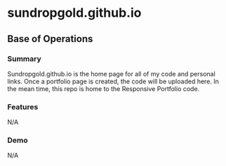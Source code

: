 # sundropgold.github.io
## Base of Operations

### Summary
Sundropgold.github.io is the home page for all of my code and personal links. Once a portfolio page is created, the code will be uploaded here. In the mean time, this repo is home to the Responsive Portfolio code. 

### Features
N/A

### Demo
N/A
